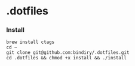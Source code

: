 # .dotfiles

### Install

```
brew install ctags
cd ~
git clone git@github.com:bindiry/.dotfiles.git
cd .dotfiles && chmod +x install && ./install
```
